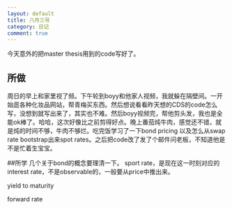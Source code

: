 ```yaml
---
layout: default
title: 八月三号
category: 日记
comment: true
---
```


今天意外的把master thesis用到的code写好了。

## 所做
周日的早上和家里视了频。下午轮到boyy和他家人视频，我就躲在隔壁间。一开始逛各种化妆品网站，帮青梅买东西。然后想说看看昨天想的CDS的code怎么写，没想到就写出来了，其实也不难。然后boyy视频完，帮他剪头发，我也是全能ok棒了。哈哈，这次好像比之前剪得好点。晚上番茄炖牛肉，感觉还不错，就是炖的时间不够，牛肉不够烂。吃完饭学习了一下bond pricing 以及怎么从swap rate bootstrap出来spot rates。之后把code改了发了个邮件问老板，不知道他是不是忙着生宝宝。

##所学
几个关于bond的概念要理清一下。
sport rate，是现在这一时刻对应的interest rate，不是observable的，一般要从price中推出来。

yield to maturity

forward rate
